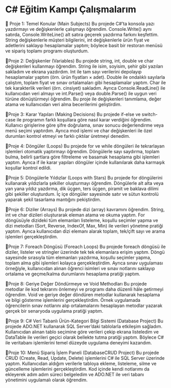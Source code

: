 # C# Eğitim Kampı Çalışmalarım

📍 Proje 1: Temel Konular (Main Subjects)
Bu projede C#’ta konsola yazı yazdırmayı ve değişkenlerle çalışmayı öğrendim. Console.Write() aynı satırda, Console.WriteLine() alt satıra geçerek yazdırma farkını keşfettim. String değişkenlerle müşteri bilgilerini, int değişkenlerle ürün fiyat ve adetlerini saklayıp hesaplamalar yaptım; böylece basit bir restoran menüsü ve sipariş toplamı programı oluşturdum.

📍Proje 2: Değişkenler (Variables)
Bu projede string, int, double ve char değişkenleri kullanmayı öğrendim.
  String ile isim, soyisim, şehir gibi yazıları sakladım ve ekrana yazdırdım.
  Int ile tam sayı verilerini depolayıp hesaplamalar yaptım (örn. ürün fiyatları × adet).
  Double ile ondalıklı sayılarla çalıştım, toplam fiyat ve sınav ortalamaları gibi hesaplamalar yaptım.
  Char ile tek karakterlik verileri (örn. cinsiyet) sakladım.
  Ayrıca Console.ReadLine() ile kullanıcıdan veri almayı ve int.Parse() veya double.Parse() ile uygun veri türüne dönüştürmeyi öğrendim.
  Bu proje ile değişkenleri tanımlama, değer atama ve kullanıcıdan veri alma becerilerimi geliştirdim.

📍Proje 3: Karar Yapıları (Making Decisions)
Bu projede if-else ve switch-case ile programın farklı koşullara göre nasıl karar verdiğini öğrendim. Kullanıcı girişlerine göre şifre doğrulama, sınav sonucu değerlendirme veya menü seçimi yaptırdım. Ayrıca mod işlemi ve char değişkenleri ile özel durumları kontrol etmeyi ve farklı çıktılar üretmeyi denedim.

📍Proje 4: Döngüler (Loops)
Bu projede for ve while döngüleri ile tekrarlayan işlemleri otomatik yaptırmayı öğrendim. Döngülerle sayı saydırma, toplam bulma, belirli şartlara göre filtreleme ve basamak hesaplama gibi işlemleri yaptım. Ayrıca if ile karar yapıları döngüler içinde kullanılarak daha karmaşık koşullar kontrol edildi.

📍Proje 5: Döngülerle Yıldızlar (Loops with Stars)
Bu projede for döngülerini kullanarak yıldızlarla şekiller oluşturmayı öğrendim. Döngülerle alt alta veya yan yana yıldız yazdırma, dik üçgen, ters üçgen, piramit ve baklava dilimi gibi şekiller oluşturdum. İç içe döngüler sayesinde satır ve sütun kontrolü yaparak şekil tasarlama mantığını pekiştirdim.

📍Proje 6: Diziler (Arrays)
Bu projede dizi (array) kavramını öğrendim. String, int ve char dizileri oluşturarak eleman atama ve okuma yaptım. For döngüsüyle dizideki tüm elemanları listeleme, koşullu seçimler yapma ve dizi metodları (Sort, Reverse, IndexOf, Max, Min) ile verileri yönetme pratiği yaptım. Ayrıca kullanıcıdan dizi elemanı alarak toplam, tek/çift sayı ve arama işlemleri gerçekleştirdim.

📍Proje 7: Foreach Döngüsü (Foreach Loops)
Bu projede foreach döngüsü ile diziler, listeler ve stringler üzerinde tek tek elemanlara erişim yaptım. Döngü sayesinde sırasıyla tüm elemanları yazdırma, koşullu seçimler yapma, toplam alma gibi işlemleri kolayca gerçekleştirdim. Ayrıca sınav uygulaması örneğiyle, kullanıcıdan alınan öğrenci isimleri ve sınav notlarını saklayıp ortalama ve geçme/kalma durumlarını hesaplama pratiği yaptım.

📍Proje 8: Geriye Değer Döndürmeye ve Void Methodları
Bu projede metodlar ile kod tekrarını önlemeyi ve programı daha düzenli hâle getirmeyi öğrendim. Void ve geriye değer döndüren metodlar kullanarak hesaplama ve bilgi gösterme işlemlerini gerçekleştirdim. Örnek uygulamada öğrencilerin sınav notlarını alıp ortalamalarını hesaplayan metodlar yazarak gerçek bir senaryoda uygulama pratiği yaptım.

📍Proje 9: C# Veri Tabanlı Ürün-Kategori Bilgi Sistemi (Database Project) 
Bu projede ADO.NET kullanarak SQL Server’daki tablolarla etkileşim sağladım. Kullanıcıdan alınan tablo seçimine göre verileri çekip ekrana listeledim ve DataTable ile verileri geçici olarak bellekte tutma pratiği yaptım. Böylece C# ile veritabanı işlemlerini temel düzeyde uygulama deneyimi kazandım.

📍Proje 10: Menü Sipariş İşlem Paneli (DatabaseCRUD Project)
Bu projede CRUD (Create, Read, Update, Delete) işlemlerini C# ile SQL Server üzerinde yaptım. Kullanıcıdan aldığım verilerle tabloya ekleme, listeleme, silme ve güncelleme işlemlerini gerçekleştirdim. Kod içinde kendi notlarımı da ekleyerek adım adım süreci belgeledim ve ADO.NET ile veri tabanı yönetimini uygulamalı olarak öğrendim.
